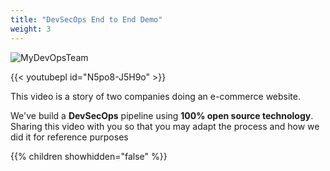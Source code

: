 ```yaml
---
title: "DevSecOps End to End Demo"
weight: 3
---
```


![MyDevOpsTeam](/images/MyDevOpsTeam-Logo.png?width=20pc)

{{< youtubepl id="N5po8-J5H9o" >}}


This video is a story of two companies doing an e-commerce website.

We've build a **DevSecOps** pipeline using **100% open source technology**. Sharing this video with you so that you may adapt the process and how we did it for reference purposes


{{% children showhidden="false" %}}